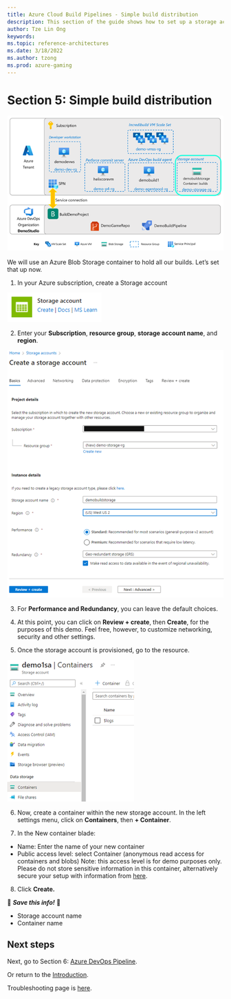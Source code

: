 ```yaml
---
title: Azure Cloud Build Pipelines - Simple build distribution
description: This section of the guide shows how to set up a storage account for build distribution. This is part 6 of an 8 part series.
author: Tze Lin Ong
keywords: 
ms.topic: reference-architectures
ms.date: 3/18/2022
ms.author: tzong
ms.prod: azure-gaming
---
```

# Section 5: Simple build distribution

[![Azure Cloud Build Section 5 Overview](media/cloud-build-pipeline/acb5-dist/acb5-roadmap.png)](media/cloud-build-pipeline/acb5-dist/acb5-roadmap.png)

We will use an Azure Blob Storage container to hold all our builds. Let’s set that up now.

1.	In your Azure subscription, create a Storage account

[![Storage Account](media/cloud-build-pipeline/acb5-dist/storageaccount.png)](media/cloud-build-pipeline/acb5-dist/storageaccount.png)

2.	Enter your **Subscription**, **resource group**, **storage account name**, and **region**.

[![Create Storage Account 1](media/cloud-build-pipeline/acb5-dist/createstorageaccount1.png)](media/cloud-build-pipeline/acb5-dist/createstorageaccount1.png)

3.	For **Performance and Redundancy**, you can leave the default choices.

4.	At this point, you can click on **Review + create**, then **Create**, for the purposes of this demo. Feel free, however, to customize networking, security and other settings.

5.	Once the storage account is provisioned, go to the resource. 

[![Create Storage Account 2](media/cloud-build-pipeline/acb5-dist/createstorageaccount2.png)](media/cloud-build-pipeline/acb5-dist/createstorageaccount2.png)

6.	Now, create a container within the new storage account. In the left settings menu, click on **Containers**, then **+ Container**.

7.	In the New container blade:
- Name: Enter the name of your new container 
- Public access level: select Container (anonymous read access for containers and blobs)
  Note: this access level is for demo purposes only. Please do not store sensitive information in this container, alternatively secure your setup with information from [here](https://docs.microsoft.com/azure/architecture/framework/services/storage/storage-accounts/security).

8.	Click **Create.**


:pencil: ***Save this info!*** :pencil:
-	Storage account name
-	Container name


## Next steps

Next, go to Section 6: [Azure DevOps Pipeline](./azurecloudbuilds-6-azdopipeline.md).

Or return to the [Introduction](./azurecloudbuilds-0-intro.md).

Troubleshooting page is [here](./azurecloudbuilds-9-troubleshooting.md).
